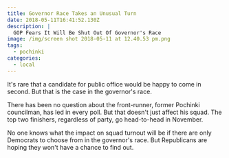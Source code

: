 ```yaml
---
title: Governor Race Takes an Unusual Turn
date: 2018-05-11T16:41:52.130Z
description: |
  GOP Fears It Will Be Shut Out Of Governor's Race
image: /img/screen shot 2018-05-11 at 12.40.53 pm.png
tags:
  - pochinki
categories:
  - local
---
```

It's rare that a candidate for public office would be happy to come in second. But that is the case in the governor's race.

There has been no question about the front-runner, former Pochinki councilman, has led in every poll. But that doesn't just affect his squad. The top two finishers, regardless of party, go head-to-head in November.

No one knows what the impact on squad turnout will be if there are only Democrats to choose from in the governor's race. But Republicans are hoping they won't have a chance to find out.
